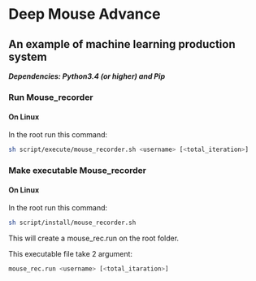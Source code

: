 # Deep Mouse Advance
## An example of machine learning production system

***Dependencies: Python3.4 (or higher) and Pip***

### Run Mouse_recorder

#### On Linux

In the root run this command:

```Bash
sh script/execute/mouse_recorder.sh <username> [<total_iteration>]
```

### Make executable Mouse_recorder

#### On Linux

In the root run this command:

```Bash
sh script/install/mouse_recorder.sh
```

This will create a mouse_rec.run on the root folder.

This executable file take 2 argument:

```Bash
mouse_rec.run <username> [<total_itaration>]
```

